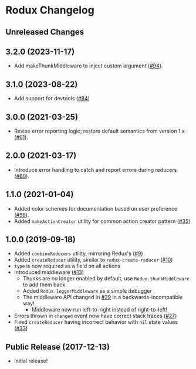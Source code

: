 # Rodux Changelog

## Unreleased Changes

## 3.2.0 (2023-11-17)
* Add makeThunkMiddleware to inject custom argument ([#94](https://github.com/Roblox/rodux/pull/69)).

## 3.1.0 (2023-08-22)
* Add support for devtools ([#84](https://github.com/Roblox/rodux/pull/84))

## 3.0.0 (2021-03-25)
* Revise error reporting logic; restore default semantics from version 1.x ([#61](https://github.com/Roblox/rodux/pull/61)).

## 2.0.0 (2021-03-17)
* Introduce error handling to catch and report errors during reducers ([#60](https://github.com/Roblox/rodux/pull/60)).

## 1.1.0 (2021-01-04)
* Added color schemes for documentation based on user preference ([#56](https://github.com/Roblox/rodux/pull/56)).
* Added `makeActionCreator` utility for common action creator pattern ([#35](https://github.com/Roblox/rodux/pull/35))

## 1.0.0 (2019-09-18)
* Added `combineReducers` utility, mirroring Redux's ([#9](https://github.com/Roblox/rodux/pull/9))
* Added `createReducer` utility, similar to `redux-create-reducer` ([#10](https://github.com/Roblox/rodux/pull/10))
* `type` is now required as a field on all actions
* Introduced middleware ([#13](https://github.com/Roblox/rodux/pull/13))
	* Thunks are no longer enabled by default, use `Rodux.thunkMiddleware` to add them back.
	* Added `Rodux.loggerMiddleware` as a simple debugger
	* The middleware API changed in [#29](https://github.com/Roblox/rodux/pull/29) in a backwards-incompatible way!
		* Middleware now run left-to-right instead of right-to-left!
* Errors thrown in `changed` event now have correct stack traces ([#27](https://github.com/Roblox/rodux/pull/27))
* Fixed `createReducer` having incorrect behavior with `nil` state values ([#33](https://github.com/Roblox/rodux/pull/33))

## Public Release (2017-12-13)
* Initial release!

